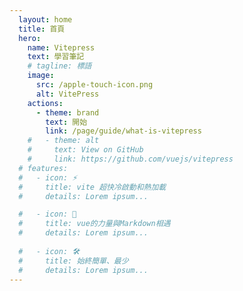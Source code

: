 ```yaml
---
  layout: home
  title: 首頁
  hero:
    name: Vitepress
    text: 學習筆記
    # tagline: 標語
    image:
      src: /apple-touch-icon.png
      alt: VitePress
    actions:
      - theme: brand
        text: 開始
        link: /page/guide/what-is-vitepress
    #   - theme: alt
    #     text: View on GitHub
    #     link: https://github.com/vuejs/vitepress
  # features:
  #   - icon: ⚡️
  #     title: vite 超快冷啟動和熱加載
  #     details: Lorem ipsum...

  #   - icon: 🖖
  #     title: vue的力量與Markdown相遇
  #     details: Lorem ipsum...
      
  #   - icon: 🛠️
  #     title: 始終簡單、最少
  #     details: Lorem ipsum...
---
```

<style>
:root {
  --vp-home-hero-name-color: transparent;
  --vp-home-hero-name-background: -webkit-linear-gradient(120deg, #bd34fe, #41d1ff);
}
</style>